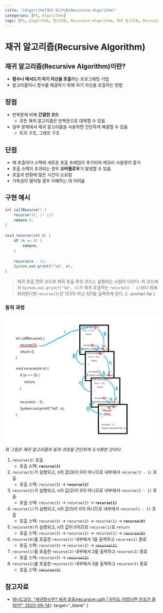 ```yaml
---
title: "[Algorithm]재귀 알고리즘(Recursive Algorithm)"
categories: [PS, Algorithms]
tags: [PS, Algorithm, 알고리즘, Recursive Algorithm, 재귀 알고리즘, Recursion, 재귀]
---
```


# 재귀 알고리즘(Recursive Algorithm)

## 재귀 알고리즘(Recursive Algorithm)이란?

- **함수나 메서드가 자기 자신을 호출**하는 프로그래밍 기법
- 알고리즘이나 함수를 해결하기 위해 자기 자신을 호출하는 방법

## 장점

- 반복문에 비해 **간결한 코드**
	+ 모든 재귀 알고리즘은 반복문으로 대체할 수 있음
- 일부 문제에서 재귀 알고리즘을 사용하면 간단하게 해결할 수 있음
	+ 트리 구조, 그래프 구조

## 단점

- 매 호출마다 스택에 새로운 호출 프레임이 추가되어 메모리 사용량이 증가
- 호출 스택이 초과되는 경우 **오버플로우**가 발생할 수 있음
- 호출과 반환에 많은 시간이 소요됨
- 가독성이 떨어질 경우 이해하는 데 어려움

## 구현 예시

```java
int callRecurse() {
    recurse(3); // 123
    return 0;
}

void recurse(int n) {
    if (n == 0) {
        return;
    }

    recurse(n - 1);
    System.out.printf("%d", n);
}
```

> 재귀 호출 전의 코드와 재귀 호출 후의 코드는 실행되는 시점이 다르다. 위 코드에서 `System.out.printf("%d", n)`가 재귀 호출하는 `recurse(n - 1)`보다 위에 위치한다면 `recurse(3)`은 123이 아닌 321을 출력하게 된다.
{: .prompt-tip }

### 동작 과정

![01-recursive-algorithm-process](/assets/img/posts/ps/algorithms/recursive-algorithm/01-recursive-algorithm-process.jpg)
*위 그림은 재귀 알고리즘의 동작 과정을 간단하게 도식화한 것이다.*

1. `recurse(3)` 호출
	- 호출 스택: **`recurse(3)`**
2. `recurse(3)`가 실행되고, n의 값(3)이 0이 아니므로 내부에서 `recurse(3 - 1)` 호출
	- 호출 스택: `recurse(3)` -> **`recurse(2)`**
3. `recurse(2)`가 실행되고, n의 값(2)이 0이 아니므로 내부에서 `recurse(2 - 1)` 호출
	- 호출 스택: `recurse(3)` -> `recurse(2)` -> **`recurse(1)`**
4. `recurse(1)`가 실행되고, n의 값(1)이 0이 아니므로 내부에서 `recurse(1 - 1)` 호출
	- 호출 스택: `recurse(3)` -> `recurse(2)` -> `recurse(1)` -> **`recurse(0)`**
5. `recurse(0)`가 실행되고, n의 값이 0이므로 `recurse(1)`로 `return`
	- 호출 스택: `recurse(3)` -> `recurse(2)` -> `recurse(1)` -> ~~`recurse(0)`~~
6.  `recurse(0)`를 호출한 `recurse(1)` 내부에서 1을 출력하고 `recurse(1)` 종료
	- 호출 스택: `recurse(3)` -> `recurse(2)` -> ~~`recurse(1)`~~
7. `recurse(1)`를 호출한 `recurse(2)` 내부에서 2를 출력하고 `recurse(2)` 종료
	- 호출 스택: `recurse(3)` -> ~~`recurse(2)`~~
8. `recurse(2)`를 호출한 `recurse(3)` 내부에서 3을 출력하고 `recurse(3)` 종료
	- 호출 스택: ~~`recurse(3)`~~

## 참고자료

- [혀니C코딩, "재귀함수란? 재귀 호출(recursive call) \| 아직도 어렵다면 무조건 클릭!!!!", 2022-09-14](https://www.youtube.com/watch?v=yio6FyP1N2k){: target="_blank" }